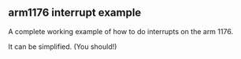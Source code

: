 ## arm1176 interrupt example

A complete working example of how to do interrupts on the arm 1176.

It can be simplified.  (You should!)

